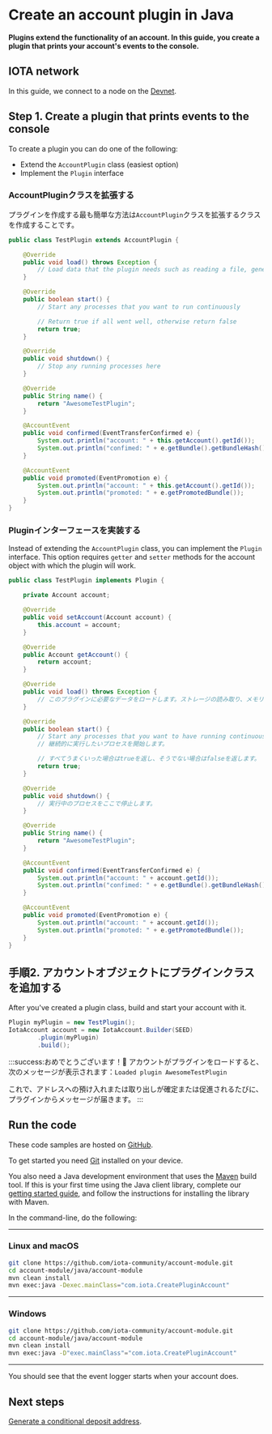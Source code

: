 # Create an account plugin in Java

**Plugins extend the functionality of an account. In this guide, you create a plugin that prints your account's events to the console.**

## IOTA network

In this guide, we connect to a node on the [Devnet](root://getting-started/0.1/network/iota-networks.md#devnet).

## Step 1. Create a plugin that prints events to the console

To create a plugin you can do one of the following:

- Extend the `AccountPlugin` class (easiest option)
- Implement the `Plugin` interface

### AccountPluginクラスを拡張する
<!-- ### Extend the AccountPlugin class -->

プラグインを作成する最も簡単な方法は`AccountPlugin`クラスを拡張するクラスを作成することです。
<!-- The easiest way to create a plugin is to create a class that extends the `AccountPlugin` class. -->

```java
public class TestPlugin extends AccountPlugin {

	@Override
	public void load() throws Exception {
		// Load data that the plugin needs such as reading a file, generating memory intensive resources, etc..
	}

	@Override
	public boolean start() {
		// Start any processes that you want to run continuously

		// Return true if all went well, otherwise return false
		return true;
	}

	@Override
	public void shutdown() {
		// Stop any running processes here
	}

	@Override
	public String name() {
		return "AwesomeTestPlugin";
	}

	@AccountEvent
	public void confirmed(EventTransferConfirmed e) {
	    System.out.println("account: " + this.getAccount().getId());
	    System.out.println("confimed: " + e.getBundle().getBundleHash());
	}

	@AccountEvent
	public void promoted(EventPromotion e) {
	    System.out.println("account: " + this.getAccount().getId());
	    System.out.println("promoted: " + e.getPromotedBundle());
	}
}
```

### Pluginインターフェースを実装する
<!-- ### Implement the Plugin interface -->

Instead of extending the `AccountPlugin` class, you can implement the `Plugin` interface. This option requires `getter` and `setter` methods for the account object with which the plugin will work.

```java
public class TestPlugin implements Plugin {

    private Account account;

    @Override
    public void setAccount(Account account) {
        this.account = account;
    }

    @Override
    public Account getAccount() {
        return account;
    }

    @Override
    public void load() throws Exception {
        // このプラグインに必要なデータをロードします。ストレージの読み取り、メモリ集約型リソースの生成などを考えてください。
    }

    @Override
    public boolean start() {
        // Start any processes that you want to have running continuously
        // 継続的に実行したいプロセスを開始します。

        // すべてうまくいった場合はtrueを返し、そうでない場合はfalseを返します。
        return true;
    }

    @Override
    public void shutdown() {
        // 実行中のプロセスをここで停止します。
    }

    @Override
    public String name() {
        return "AwesomeTestPlugin";
    }

    @AccountEvent
    public void confirmed(EventTransferConfirmed e) {
        System.out.println("account: " + account.getId());
        System.out.println("confimed: " + e.getBundle().getBundleHash());
    }

    @AccountEvent
    public void promoted(EventPromotion e) {
        System.out.println("account: " + account.getId());
        System.out.println("promoted: " + e.getPromotedBundle());
    }
}
```

## 手順2. アカウントオブジェクトにプラグインクラスを追加する
<!-- ## Step 2. Add the plugin class to your account object -->

After you've created a plugin class, build and start your account with it.

```java
Plugin myPlugin = new TestPlugin();
IotaAccount account = new IotaAccount.Builder(SEED)
        .plugin(myPlugin)
        .build();
```

:::success:おめでとうございます！:tada:
アカウントがプラグインをロードすると、次のメッセージが表示されます：`Loaded plugin AwesomeTestPlugin`

これで、アドレスへの預け入れまたは取り出しが確定または促進されるたびに、プラグインからメッセージが届きます。
:::
<!-- :::success: -->
<!-- When the account loads the plugin, you'll see the following message: `Loaded plugin AwesomeTestPlugin`. -->

<!-- Now, whenever a deposit or withdrawal is confirmed or promoted for your account, you'll receive a message from the plugin. -->
<!-- ::: -->

## Run the code

These code samples are hosted on [GitHub](https://github.com/iota-community/account-module).

To get started you need [Git](https://git-scm.com/book/en/v2/Getting-Started-Installing-Git) installed on your device.

You also need a Java development environment that uses the [Maven](https://maven.apache.org/download.cgi) build tool. If this is your first time using the Java client library, complete our [getting started guide](../../getting-started/java-quickstart.md), and follow the instructions for installing the library with Maven.

In the command-line, do the following:

--------------------
### Linux and macOS
```bash
git clone https://github.com/iota-community/account-module.git
cd account-module/java/account-module
mvn clean install
mvn exec:java -Dexec.mainClass="com.iota.CreatePluginAccount"
```
---
### Windows
```bash
git clone https://github.com/iota-community/account-module.git
cd account-module/java/account-module
mvn clean install
mvn exec:java -D"exec.mainClass"="com.iota.CreatePluginAccount"
```
--------------------

You should see that the event logger starts when your account does.

## Next steps

[Generate a conditional deposit address](../java/generate-cda.md).
